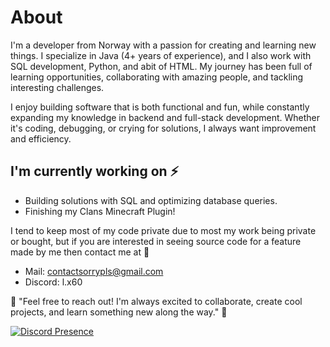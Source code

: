 # About


I'm a developer from Norway with a passion for creating and learning new things. I specialize in Java (4+ years of experience), and I also work with SQL development, Python, and abit of HTML. My journey has been full of learning opportunities, collaborating with amazing people, and tackling interesting challenges.

I enjoy building software that is both functional and fun, while constantly expanding my knowledge in backend and full-stack development. Whether it's coding, debugging, or crying for solutions, I always want improvement and efficiency.

## I'm currently working on ⚡
- Building solutions with SQL and optimizing database queries.
- Finishing my Clans Minecraft Plugin!


I tend to keep most of my code private due to most my work being private or bought, but if you are interested in seeing source code for a feature made by me then contact me at 💬
- Mail: contactsorrypls@gmail.com
- Discord: l.x60

🌟 "Feel free to reach out! I'm always excited to collaborate, create cool projects, and learn something new along the way." 🌟

[![Discord Presence](https://lanyard.cnrad.dev/api/384044876259393559)](https://discord.com)



<!--
**javaenthusiastt/javaenthusiastt** is a ✨ _special_ ✨ repository because its `README.md` (this file) appears on your GitHub profile.

Here are some ideas to get you started:

- 🔭 I’m currently working on ...
- 🌱 I’m currently learning ...
- 👯 I’m looking to collaborate on ...
- 🤔 I’m looking for help with ...
- 💬 Ask me about ...
- 📫 How to reach me: ...
- 😄 Pronouns: ...
- ⚡ Fun fact: ...
-->
